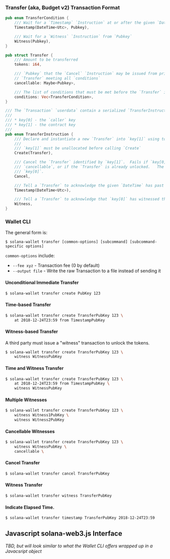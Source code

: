 
### Transfer (aka, Budget v2) Transaction Format
```rust
pub enum TransferCondition {
    /// Wait for a `Timestamp` `Instruction` at or after the given `DateTime` from `Pubkey`
    Timestamp(DateTime<Utc>, Pubkey),

    /// Wait for a `Witness` `Instruction` from `Pubkey`
    Witness(Pubkey),
}

pub struct Transfer {
    /// Amount to be transferred
    tokens: i64,

    /// `Pubkey` that the `Cancel` `Instruction` may be issued from prior to the
    // `Transfer` meeting all `conditions`
    cancellable: Maybe<Pubkey>,

    /// The list of conditions that must be met before the `Transfer` is unlocked
    conditions: Vec<TransferCondition>,
}

/// The `Transaction` `userdata` contain a serialized `TransferInstruction`
///
/// * key[0] - the `caller` key
/// * key[1] - the contract key
///
pub enum TransferInstruction {
    /// Declare and instantiate a new `Transfer` into `key[1]` using tokens from `key[0]`.
    ///
    /// `key[1]` must be unallocated before calling `Create`
    Create(Transfer),

    /// Cancel the `Transfer` identified by `key[1]`.  Fails if `key[0]` is not in `Transfer`
    /// `cancellable`, or if the `Transfer` is already unlocked.   The `tokens` will be returned to
    /// `key[0]`.
    Cancel,

    /// Tell a `Transfer` to acknowledge the given `DateTime` has past from `key[0]`.
    Timestamp(DateTime<Utc>),

    /// Tell a `Transfer` to acknowledge that `key[0]` has witnessed the transaction.
    Witness,
}
```

### Wallet CLI

The general form is:
```
$ solana-wallet transfer [common-options] [subcommand] [subcommand-specific options]
```

`common-options` include:
* `--fee xyz` - Transaction fee (0 by default)
* `--output file` - Write the raw Transaction to a file instead of sending it

#### Unconditional Immediate Transfer
```sh
$ solana-wallet transfer create PubKey 123
```

#### Time-based Transfer
```sh
$ solana-wallet transfer create TransferPubKey 123 \
    at 2018-12-24T23:59 from TimestampPubKey
```

#### Witness-based Transfer
A third party must issue a "witness" transaction to unlock the tokens.
```sh
$ solana-wallet transfer create TransferPubKey 123 \
    witness WitnessPubKey
```

#### Time and Witness Transfer
```sh
$ solana-wallet transfer create TransferPubKey 123 \
    at 2018-12-24T23:59 from TimestampPubKey \
    witness WitnessPubKey
```

#### Multiple Witnesses
```sh
$ solana-wallet transfer create TransferPubKey 123 \
    witness Witness1PubKey \
    witness Witness2PubKey
```

#### Cancellable Witnesses
```sh
$ solana-wallet transfer create TransferPubKey 123 \
    witness WitnessPubKey \
    cancellable \
```

#### Cancel Transfer
```sh
$ solana-wallet transfer cancel TransferPubKey
```

#### Witness Transfer
```sh
$ solana-wallet transfer witness TransferPubKey
```

#### Indicate Elapsed Time.
```sh
$ solana-wallet transfer timestamp TransferPubKey 2018-12-24T23:59
```


## Javascript solana-web3.js Interface

*TBD, but will look similar to what the Wallet CLI offers wrapped up in a
Javacsript object*
